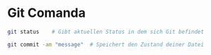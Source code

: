 # Git Comanda

```bash
git status    # Gibt aktuellen Status in dem sich Git befindet 
```

```bash
git commit -am "message"  # Speichert den Zustand deiner Datei
```